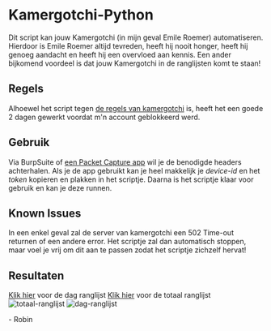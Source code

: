 # Kamergotchi-Python
Dit script kan jouw Kamergotchi (in mijn geval Emile Roemer) automatiseren. Hierdoor is Emile Roemer altijd tevreden, heeft hij nooit honger, heeft hij genoeg aandacht en heeft hij een overvloed aan kennis.
Een ander bijkomend voordeel is dat jouw Kamergotchi in de ranglijsten komt te staan!



## Regels
Alhoewel het script tegen [de regels van kamergotchi](https://web.archive.org/web/20170221212443/http://www.kamergotchi.nl/faq/) is, heeft het een goede 2 dagen gewerkt voordat m'n account geblokkeerd werd.

## Gebruik
Via BurpSuite of [een Packet Capture app](https://play.google.com/store/apps/details?id=app.greyshirts.sslcapture) wil je de benodigde headers achterhalen. Als je de app gebruikt kan je heel makkelijk je *device-id* en het *token* kopieren en plakken in het scriptje.
Daarna is het scriptje klaar voor gebruik en kan je deze runnen.

## Known Issues
In een enkel geval zal de server van kamergotchi een 502 Time-out returnen of een andere error. Het scriptje zal dan automatisch stoppen, maar voel je vrij om dit aan te passen zodat het scriptje zichzelf hervat!

## Resultaten
[Klik hier](https://web.archive.org/web/20170221211845/http://www.kamergotchi.nl/ranglijst/) voor de dag ranglijst
[Klik hier](https://web.archive.org/web/20170221211828/http://www.kamergotchi.nl/totaal-ranglijst/) voor de totaal ranglijst
![totaal-ranglijst](http://i.imgur.com/OyyT76Q.png) ![dag-ranglijst](http://i.imgur.com/x0odavP.png)

\- Robin
